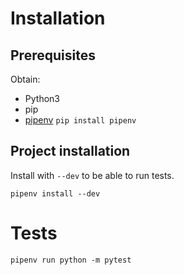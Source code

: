 # Installation

## Prerequisites
Obtain:
* Python3
* pip
* [pipenv](https://pipenv.pypa.io/en/latest/) `pip install pipenv`

## Project installation
Install with `--dev` to be able to run tests.
```
pipenv install --dev
```

# Tests
```
pipenv run python -m pytest 
```